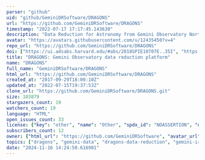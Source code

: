 ```yaml
---
parser: "github"
uid: "github/GeminiDRSoftware/DRAGONS"
url: "https://github.com/GeminiDRSoftware/DRAGONS"
timestamp: "2022-07-17 17:17:45.143630"
description: "Data Reduction for Astronomy from Gemini Observatory North and South"
avatar: "https://avatars.githubusercontent.com/u/12435450?v=4"
repo_url: "https://github.com/GeminiDRSoftware/DRAGONS"
doi: ["https://ui.adsabs.harvard.edu/#abs/2018SPIE10707E..35I", "https://ui.adsabs.harvard.edu/abs/2018ascl.soft11002A/abstract"]
title: "DRAGONS: Gemini Observatory data reduction platform"
name: "DRAGONS"
full_name: "GeminiDRSoftware/DRAGONS"
html_url: "https://github.com/GeminiDRSoftware/DRAGONS"
created_at: "2017-09-29T18:00:10Z"
updated_at: "2022-07-15T19:37:53Z"
clone_url: "https://github.com/GeminiDRSoftware/DRAGONS.git"
size: 103879
stargazers_count: 19
watchers_count: 19
language: "HTML"
open_issues_count: 33
license: {"key": "other", "name": "Other", "spdx_id": "NOASSERTION", "url": null, "node_id": "MDc6TGljZW5zZTA="}
subscribers_count: 12
owner: {"html_url": "https://github.com/GeminiDRSoftware", "avatar_url": "https://avatars.githubusercontent.com/u/12435450?v=4", "login": "GeminiDRSoftware", "type": "Organization"}
topics: ["dragons", "gemini-data", "dragons-data-reduction", "gemini-iraf", "astronomy", "gemini-observatory"]
date: "2024-11-16 14:24:50.616901"
---
```

